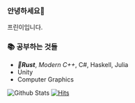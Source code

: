 ### 안녕하세요👋

프린이입니다.

### 📚 공부하는 것들 
- ***🦀Rust***, *Modern C++*, C#, Haskell, Julia
- Unity
- Computer Graphics



![Github Stats](https://github-readme-stats.vercel.app/api?username=navierr&show_icons=true&title_color=3350A6&icon_color=F25E3D&text_color=4968A6&bg_color=F2F2F2&cache_seconds=3600)
[![Hits](https://hits.seeyoufarm.com/api/count/incr/badge.svg?url=https://github.com/navierr/)](https://github.com/navierr/)

